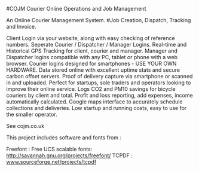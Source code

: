 #COJM
Courier Online Operations and Job Management

An Online Courier Management System.
#Job Creation, Dispatch, Tracking and Invoice.

Client Login via your website, along with easy checking of reference numbers.
Seperate Courier / Dispatcher / Manager Logins.
Real-time and Historical GPS Tracking for client, courier and manager.
Manager and Dispatcher logins compatible with any PC, tablet or phone with a web browser.
Courier logins designed for smartphones - USE YOUR OWN HARDWARE.
Data stored online with excellent uptime stats and secure carbon offset servers.
Proof of delivery capture via smartphone or scanned in and uploaded.
Perfect for startups, sole traders and operators looking to improve their online service.
Logs CO2 and PM10 savings for bicycle couriers by client and total.
Profit and loss reporting, add expenses, income automatically calculated.
Google maps interface to accurately schedule collections and deliveries.
Low startup and running costs, easy to use for the smaller operator.

See cojm.co.uk

This project includes software and fonts from :

Freefont : Free UCS scalable fonts: http://savannah.gnu.org/projects/freefont/
TCPDF : www.sourceforge.net/projects/tcpdf